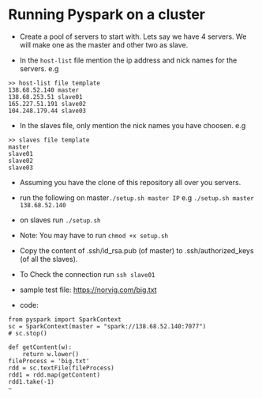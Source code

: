 # Running Pyspark on a cluster

- Create a pool of servers to start with. Lets say we have 4 servers. We will make one as the master and other two as slave.

- In the `host-list` file mention the ip address and nick names for the servers.
e.g
```
>> host-list file template
138.68.52.140 master
138.68.253.51 slave01
165.227.51.191 slave02
104.248.179.44 slave03
```

- In the slaves file, only mention the nick names you have choosen.
e.g
```
>> slaves file template
master
slave01
slave02
slave03
```

- Assuming you have the clone of this repository all over you servers.

- run the following on master`./setup.sh master IP` 
e.g
`./setup.sh master 138.68.52.140`

- on slaves run `./setup.sh`

- Note: You may have to run `chmod +x setup.sh`

- Copy the content of .ssh/id_rsa.pub (of master) to .ssh/authorized_keys (of all the slaves).

- To Check the connection run `ssh slave01`

- sample test file: https://norvig.com/big.txt

- code:
```
from pyspark import SparkContext
sc = SparkContext(master = "spark://138.68.52.140:7077")
# sc.stop()

def getContent(w):
    return w.lower()
fileProcess = 'big.txt'
rdd = sc.textFile(fileProcess)
rdd1 = rdd.map(getContent)
rdd1.take(-1)
~

```
